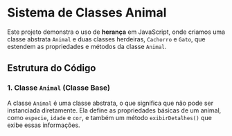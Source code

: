 # Sistema de Classes Animal

Este projeto demonstra o uso de **herança** em JavaScript, onde criamos uma classe abstrata `Animal` e duas classes herdeiras, `Cachorro` e `Gato`, que estendem as propriedades e métodos da classe `Animal`.

## Estrutura do Código

### 1. **Classe `Animal` (Classe Base)**

A classe `Animal` é uma classe abstrata, o que significa que não pode ser instanciada diretamente. Ela define as propriedades básicas de um animal, como `especie`, `idade` e `cor`, e também um método `exibirDetalhes()` que exibe essas informações.


